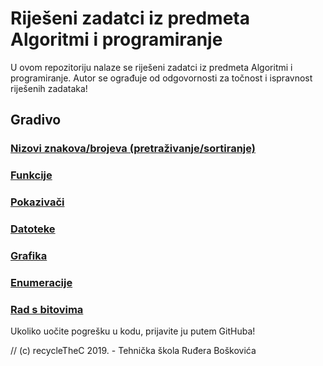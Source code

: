 # Riješeni zadatci iz predmeta Algoritmi i programiranje

U ovom repozitoriju nalaze se riješeni zadatci iz predmeta Algoritmi i programiranje.
Autor se ograđuje od odgovornosti za točnost i ispravnost riješenih zadataka!

## Gradivo

### [Nizovi znakova/brojeva (pretraživanje/sortiranje)](nizovi/)
### [Funkcije](funkcije/)
### [Pokazivači](funkcije/funkcije_pokazivaci)
### [Datoteke](datoteke/)
### [Grafika](grafika/)
### [Enumeracije](enumeracija/)
### [Rad s bitovima](bitovi/)

Ukoliko uočite pogrešku u kodu, prijavite ju putem GitHuba!

// (c) recycleTheC 2019. - Tehnička škola Ruđera Boškovića